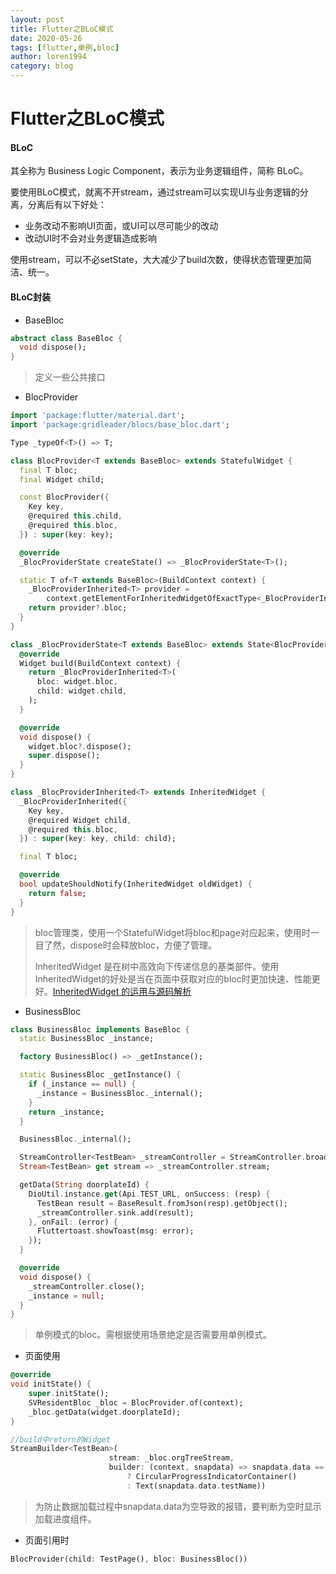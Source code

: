 ```yaml
---
layout: post
title: Flutter之BLoC模式
date: 2020-05-26
tags: [flutter,单例,bloc]
author: loren1994
category: blog
---
```


# Flutter之BLoC模式

#### BLoC

其全称为 Business Logic Component，表示为业务逻辑组件，简称 BLoC。

要使用BLoC模式，就离不开stream，通过stream可以实现UI与业务逻辑的分离，分离后有以下好处：

* 业务改动不影响UI页面，或UI可以尽可能少的改动
* 改动UI时不会对业务逻辑造成影响

使用stream，可以不必setState，大大减少了build次数，使得状态管理更加简洁、统一。

#### BLoC封装

* BaseBloc

~~~~dart
abstract class BaseBloc {
  void dispose();
}
~~~~

> 定义一些公共接口

* BlocProvider

~~~~dart
import 'package:flutter/material.dart';
import 'package:gridleader/blocs/base_bloc.dart';

Type _typeOf<T>() => T;

class BlocProvider<T extends BaseBloc> extends StatefulWidget {
  final T bloc;
  final Widget child;

  const BlocProvider({
    Key key,
    @required this.child,
    @required this.bloc,
  }) : super(key: key);

  @override
  _BlocProviderState createState() => _BlocProviderState<T>();

  static T of<T extends BaseBloc>(BuildContext context) {
    _BlocProviderInherited<T> provider =
        context.getElementForInheritedWidgetOfExactType<_BlocProviderInherited<T>>()?.widget;
    return provider?.bloc;
  }
}

class _BlocProviderState<T extends BaseBloc> extends State<BlocProvider<T>> {
  @override
  Widget build(BuildContext context) {
    return _BlocProviderInherited<T>(
      bloc: widget.bloc,
      child: widget.child,
    );
  }

  @override
  void dispose() {
    widget.bloc?.dispose();
    super.dispose();
  }
}

class _BlocProviderInherited<T> extends InheritedWidget {
  _BlocProviderInherited({
    Key key,
    @required Widget child,
    @required this.bloc,
  }) : super(key: key, child: child);

  final T bloc;

  @override
  bool updateShouldNotify(InheritedWidget oldWidget) {
    return false;
  }
}
~~~~

> bloc管理类，使用一个StatefulWidget将bloc和page对应起来，使用时一目了然，dispose时会释放bloc，方便了管理。
>
> InheritedWidget 是在树中高效向下传递信息的基类部件。使用InheritedWidget的好处是当在页面中获取对应的bloc时更加快速、性能更好。[InheritedWidget 的运用与源码解析](https://links.jianshu.com/go?to=https%3A%2F%2Fmp.weixin.qq.com%2Fs%3F__biz%3DMzU0OTk2MjMwNA%3D%3D%26mid%3D2247483946%26idx%3D1%26sn%3De7f4c267f3c115a6984b4f3ba04deee8%26chksm%3Dfba69505ccd11c1336e6ebb591447976c69665a7c0aea0926df8e5890e72198b4e9e07a2525c%26token%3D1384658154%26lang%3Dzh_CN%23rd)

* BusinessBloc

~~~~dart
class BusinessBloc implements BaseBloc {
  static BusinessBloc _instance;

  factory BusinessBloc() => _getInstance();

  static BusinessBloc _getInstance() {
    if (_instance == null) {
      _instance = BusinessBloc._internal();
    }
    return _instance;
  }

  BusinessBloc._internal();

  StreamController<TestBean> _streamController = StreamController.broadcast();
  Stream<TestBean> get stream => _streamController.stream;

  getData(String doorplateId) {
    DioUtil.instance.get(Api.TEST_URL, onSuccess: (resp) {
      TestBean result = BaseResult.fromJson(resp).getObject();
      _streamController.sink.add(result);
    }, onFail: (error) {
      Fluttertoast.showToast(msg: error);
    });
  }

  @override
  void dispose() {
    _streamController.close();
    _instance = null;
  }
}
~~~~

> 单例模式的bloc。需根据使用场景绝定是否需要用单例模式。

* 页面使用

~~~~dart
@override
void initState() {
    super.initState();
    SVResidentBloc _bloc = BlocProvider.of(context);
    _bloc.getData(widget.doorplateId);
}

//build中return的Widget
StreamBuilder<TestBean>(
                      stream: _bloc.orgTreeStream,
                      builder: (context, snapdata) => snapdata.data == null
                          ? CircularProgressIndicatorContainer()
                          : Text(snapdata.data.testName))
~~~~

> 为防止数据加载过程中snapdata.data为空导致的报错，要判断为空时显示加载进度组件。

* 页面引用时

~~~~dart
BlocProvider(child: TestPage(), bloc: BusinessBloc())
~~~~

